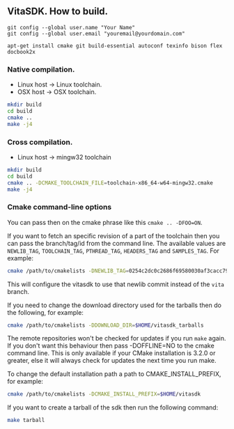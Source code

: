 ## VitaSDK. How to build.

```
git config --global user.name "Your Name"
git config --global user.email "youremail@yourdomain.com"
```
```
apt-get install cmake git build-essential autoconf texinfo bison flex docbook2x
```

### Native compilation.

* Linux host -> Linux toolchain.
* OSX host -> OSX toolchain.

``` sh
mkdir build
cd build
cmake ..
make -j4
```

### Cross compilation.

* Linux host -> mingw32 toolchain

``` sh
mkdir build
cd build
cmake .. -DCMAKE_TOOLCHAIN_FILE=toolchain-x86_64-w64-mingw32.cmake
make -j4
```

### Cmake command-line options

You can pass then on the cmake phrase like this `cmake .. -DFOO=ON`.

If you want to fetch an specific revision of a part of the toolchain
then you can pass the branch/tag/id from the command line. The available
values are `NEWLIB_TAG`, `TOOLCHAIN_TAG`, `PTHREAD_TAG`, `HEADERS_TAG`
and `SAMPLES_TAG`. For example:

``` sh
cmake /path/to/cmakelists -DNEWLIB_TAG=0254c2dc0c2686f69580030af3cacc795c94d616
```

This will configure the vitasdk to use that newlib commit instead of the `vita` branch.

If you need to change the download directory used for the tarballs then do the following,
for example:

``` sh
cmake /path/to/cmakelists -DDOWNLOAD_DIR=$HOME/vitasdk_tarballs
```

The remote repositories won't be checked for updates if you run `make` again.
If you don't want this behaviour then pass -DOFFLINE=NO to the cmake command line.
This is only available if your CMake installation is 3.2.0 or greater, else it will always
check for updates the next time you run make.

To change the default installation path a path to CMAKE_INSTALL_PREFIX, for example:

``` sh
cmake /path/to/cmakelists -DCMAKE_INSTALL_PREFIX=$HOME/vitasdk
```

If you want to create a tarball of the sdk then run the following command:

``` sh
make tarball
```
